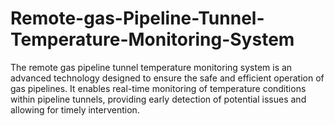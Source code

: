 # Remote-gas-Pipeline-Tunnel-Temperature-Monitoring-System
The remote gas pipeline tunnel temperature monitoring system is an advanced  technology designed to ensure the safe and efficient operation of gas pipelines.  It enables real-time monitoring of temperature conditions within pipeline  tunnels, providing early detection of potential issues and allowing for timely  intervention.
